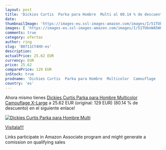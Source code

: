```yaml
---
layout: post
title: 'Dickies Curtis  Parka para Hombre  Multi al 80.14 % de descuento'
date: 
thumbnailImage: 'https://images-eu.ssl-images-amazon.com/images/I/51TUbnWA5WL._SL200_.jpg'
images: [ 'https://images-eu.ssl-images-amazon.com/images/I/51TUbnWA5WL._SL200_.jpg' ]
comments: true
category: ofertas
author: ring
slug: 'B0711CY4HX-es'
description:
actualPrice: 25.62 EUR
currency: EUR
price: 25.62
comparePrice: 129 EUR
inStock: true
prodname: 'Dickies Curtis  Parka para Hombre  Multicolor  Camouflage   X-Large'
country: 'es'
---
```


Ahora mismo tienes [Dickies Curtis  Parka para Hombre  Multicolor  Camouflage   X-Large](https://www.amazon.es/dp/B0711CY4HX/?tag=tolees-21) a 25.62 EUR (original: 129 EUR) (80.14 %  de descuento) en el siguiente enlace!

[![Dickies Curtis  Parka para Hombre  Multi](https://images-eu.ssl-images-amazon.com/images/I/51TUbnWA5WL._SL200_.jpg)](https://www.amazon.es/dp/B0711CY4HX/?tag=tolees-21)

[Visítala!!!](https://www.amazon.es/dp/B0711CY4HX/?tag=tolees-21)

Links participate in Amazon Associate program and might generate a comission on qualifying sales
